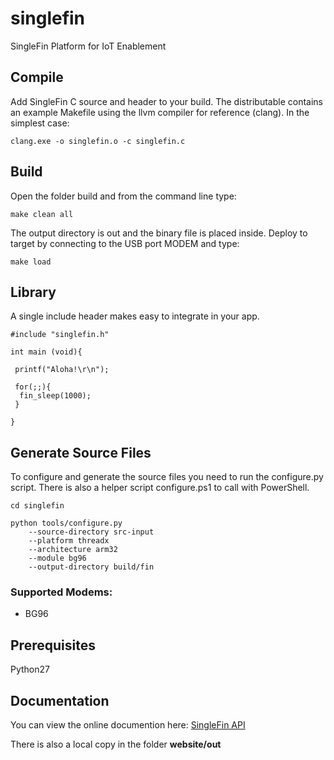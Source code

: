 # singlefin
SingleFin Platform for IoT Enablement

## Compile

Add SingleFin C source and header to your build. The distributable contains an example Makefile using the llvm compiler for reference (clang). In the simplest case:

```
clang.exe -o singlefin.o -c singlefin.c
```

## Build

Open the folder build and from the command line type:

```
make clean all
```

The output directory is out and the binary file is placed inside. Deploy to target by connecting to the USB port MODEM and type:

```
make load
```

## Library

A single include header makes easy to integrate in your app.

```
#include "singlefin.h"

int main (void){
	
 printf("Aloha!\r\n");

 for(;;){
  fin_sleep(1000);
 }

}
```

## Generate Source Files

To configure and generate the source files you need to run the configure.py script. There is also a helper script configure.ps1 to call with PowerShell.

```
cd singlefin
```

```
python tools/configure.py 
	--source-directory src-input 
	--platform threadx 
	--architecture arm32 
	--module bg96 
	--output-directory build/fin 
```

### Supported Modems:
- BG96

## Prerequisites

Python27

## Documentation

You can view the online documention here: [SingleFin API](http://noomio.com.au/singlefin/)

There is also a local copy in the folder **website/out**
